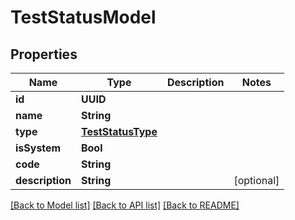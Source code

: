 # TestStatusModel

## Properties
Name | Type | Description | Notes
------------ | ------------- | ------------- | -------------
**id** | **UUID** |  | 
**name** | **String** |  | 
**type** | [**TestStatusType**](TestStatusType.md) |  | 
**isSystem** | **Bool** |  | 
**code** | **String** |  | 
**description** | **String** |  | [optional] 

[[Back to Model list]](../README.md#documentation-for-models) [[Back to API list]](../README.md#documentation-for-api-endpoints) [[Back to README]](../README.md)


